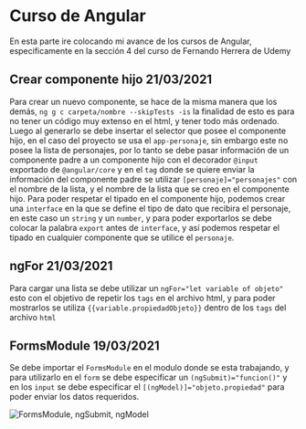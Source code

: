 # Curso de Angular

En esta parte ire colocando mi avance de los cursos de Angular, especificamente en la sección 4 del curso de Fernando Herrera de Udemy

## Crear componente hijo 21/03/2021

Para crear un nuevo componente, se hace de la misma manera que los demás, `ng g c carpeta/nombre --skipTests -is` la finalidad de esto es para no tener un código muy extenso en el html, y tener todo más ordenado.
Luego al generarlo se debe insertar el selector que posee el componente hijo, en el caso del proyecto se usa el `app-personaje`, sin embargo este no posee la lista de personajes, por lo tanto se debe pasar información de un componente padre a un componente hijo con el decorador `@input` exportado de `@angular/core` y en el `tag` donde se quiere enviar la información del componente padre se utilizar `[personaje]="personajes"` con el nombre de la lista, y el nombre de la lista que se creo en el componente hijo.
Para poder respetar el tipado en el componente hijo, podemos crear una `interface` en la que se define el tipo de dato que recibira el personaje, en este caso un `string` y un `number`, y para poder exportarlos se debe colocar la palabra `export` antes de `interface`, y así podemos respetar el tipado en cualquier componente que se utilice el `personaje`.

## ngFor 21/03/2021

Para cargar una lista se debe utilizar un `ngFor="let variable of objeto"` esto con el objetivo de repetir los `tags` en el archivo html, y para poder mostrarlos se utiliza `{{variable.propiedadObjeto}}` dentro de los `tags` del archivo `html`

## FormsModule 19/03/2021

Se debe importar el `FormsModule` en el modulo donde se esta trabajando, y para utilizarlo en el `form` se debe especificar un `(ngSubmit)="funcion()"` y en los `input` se debe especificar el `[(ngModel)]="objeto.propiedad"` para poder enviar los datos requeridos.

![FormsModule, ngSubmit, ngModel](https://i.ibb.co/ncpxRFD/forms-ngmodel-ngsubmit.png)

